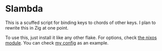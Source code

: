 # Slambda

This is a scuffed script for binding keys to chords of other keys. I plan to rewrite this in Zig at one point.

To use this, just install it like any other flake. For options, check [the nixos module](./nixos-module.nix). You can check [my config](https://github.com/Mateiadrielrafael/everything-nix/blob/develop/hosts/nixos/common/optional/slambda.nix) as an example.
